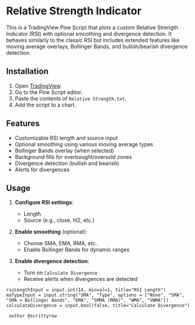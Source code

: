 # Relative Strength Indicator

This is a TradingView Pine Script that plots a custom Relative Strength Indicator (RSI) with optional smoothing and divergence detection. It behaves similarly to the classic RSI but includes extended features like moving average overlays, Bollinger Bands, and bullish/bearish divergence detection.

## Installation

1. Open [TradingView](https://www.tradingview.com/).
2. Go to the Pine Script editor.
3. Paste the contents of `Relative Strength.txt`.
4. Add the script to a chart.

## Features

- Customizable RSI length and source input
- Optional smoothing using various moving average types
- Bollinger Bands overlay (when selected)
- Background fills for overbought/oversold zones
- Divergence detection (bullish and bearish)
- Alerts for divergences

## Usage

1. **Configure RSI settings**:
    - Length
    - Source (e.g., close, hl2, etc.)

2. **Enable smoothing** (optional):
    - Choose SMA, EMA, RMA, etc.
    - Enable Bollinger Bands for dynamic ranges

3. **Enable divergence detection**:
    - Turn on `Calculate Divergence`
    - Receive alerts when divergences are detected

```pinescript
rsiLengthInput = input.int(14, minval=1, title="RSI Length")
maTypeInput = input.string("SMA", "Type", options = ["None", "SMA", "SMA + Bollinger Bands", "EMA", "SMMA (RMA)", "WMA", "VWMA"])
calculateDivergence = input.bool(false, title="Calculate Divergence")

 author @scrittyrow
